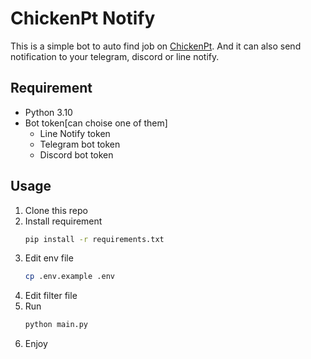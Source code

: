 # ChickenPt Notify

This is a simple bot to auto find job on [ChickenPt](https://chickenpt.com/).
And it can also send notification to your telegram, discord or line notify.

## Requirement
- Python 3.10
- Bot token[can choise one of them]
    - Line Notify token
    - Telegram bot token
    - Discord bot token

## Usage
1. Clone this repo
2. Install requirement
    ```bash
    pip install -r requirements.txt
    ```
3. Edit env file
    ```bash
    cp .env.example .env
    ```
4. Edit filter file
5. Run
    ```bash
    python main.py
    ```
6. Enjoy

